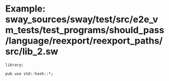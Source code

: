 # Example: sway_sources/sway/test/src/e2e_vm_tests/test_programs/should_pass/language/reexport/reexport_paths/src/lib_2.sw

```sway
library;

pub use std::hash::*;

```
